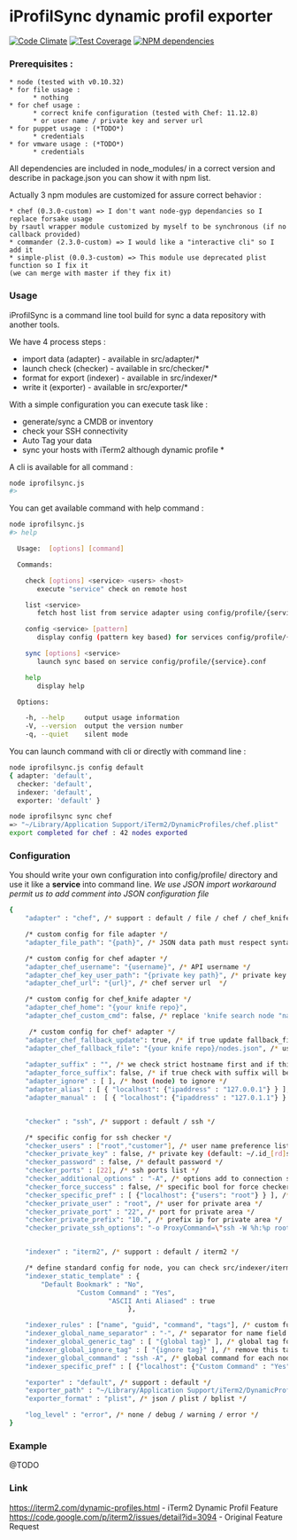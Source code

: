 iProfilSync dynamic profil exporter
===
[![Code Climate](https://codeclimate.com/github/jeremydenoun/iprofilsync/badges/gpa.svg)](https://codeclimate.com/github/jeremydenoun/iprofilsync)
[![Test Coverage](https://codeclimate.com/github/jeremydenoun/iprofilsync/badges/coverage.svg)](https://codeclimate.com/github/jeremydenoun/iprofilsync)
[![NPM dependencies](https://david-dm.org/jeremydenoun/iprofilsync.png)](https://david-dm.org/jeremydenoun/iprofilsync)

### Prerequisites :

    * node (tested with v0.10.32)
    * for file usage :
          * nothing
    * for chef usage :
          * correct knife configuration (tested with Chef: 11.12.8)
          * or user name / private key and server url
    * for puppet usage : (*TODO*)
          * credentials
    * for vmware usage : (*TODO*)
          * credentials

All dependencies are included in node_modules/ in a correct version and describe in package.json you can show it with npm list.

Actually 3 npm modules are customized for assure correct behavior :

    * chef (0.3.0-custom) => I don't want node-gyp dependancies so I replace forsake usage 
    by rsautl wrapper module customized by myself to be synchronous (if no callback provided)
    * commander (2.3.0-custom) => I would like a "interactive cli" so I add it
    * simple-plist (0.0.3-custom) => This module use deprecated plist function so I fix it 
    (we can merge with master if they fix it)

### Usage

iProfilSync is a command line tool build for sync a data repository with another tools.

We have 4 process steps :

   * import data (adapter) - available in src/adapter/*
   * launch check (checker) - available in src/checker/*
   * format for export (indexer) - available in src/indexer/*
   * write it (exporter) - available in src/exporter/*

With a simple configuration you can execute task like :

   * generate/sync a CMDB or inventory
   * check your SSH connectivity
   * Auto Tag your data
   * sync your hosts with iTerm2 although dynamic profile *

A cli is available for all command :
```sh
node iprofilsync.js
#>
```

You can get available command with help command :
```sh
node iprofilsync.js
#> help

  Usage:  [options] [command]

  Commands:

    check [options] <service> <users> <host>
       execute "service" check on remote host

    list <service>
       fetch host list from service adapter using config/profile/{service}.conf

    config <service> [pattern]
       display config (pattern key based) for services config/profile/{service}.conf

    sync [options] <service>
       launch sync based on service config/profile/{service}.conf

    help
       display help

  Options:

    -h, --help     output usage information
    -V, --version  output the version number
    -q, --quiet    silent mode
```

You can launch command with cli or directly with command line :

```sh
node iprofilsync.js config default
{ adapter: 'default',
  checker: 'default',
  indexer: 'default',
  exporter: 'default' }

node iprofilsync sync chef
=> "~/Library/Application Support/iTerm2/DynamicProfiles/chef.plist"
export completed for chef : 42 nodes exported
```

### Configuration

You should write your own configuration into config/profile/ directory and use it like a **service** into command line.
*We use JSON import workaround permit us to add comment into JSON configuration file*

```sh
{
    "adapter" : "chef", /* support : default / file / chef / chef_knife */

    /* custom config for file adapter */
	"adapter_file_path": "{path}", /* JSON data path must respect syntax like [ { "localhost": {"ipaddress" : "127.0.0.1"} } ] */

    /* custom config for chef adapter */
	"adapter_chef_username": "{username}", /* API username */
	"adapter_chef_key_user_path": "{private key path}", /* private key path */
	"adapter_chef_url": "{url}", /* chef server url  */

    /* custom config for chef_knife adapter */
	"adapter_chef_home": "{your knife repo}",
	"adapter_chef_custom_cmd": false, /* replace 'knife search node "name:*" -a ipaddress --format json' by your cmd (you must be compliant with knife json output) */

     /* custom config for chef* adapter */
    "adapter_chef_fallback_update": true, /* if true update fallback_file file if chef return one node or more */
    "adapter_chef_fallback_file": "{your knife repo}/nodes.json", /* use this file as source if knife cmd return 0 node */
    
    "adapter_suffix" : "", /* we check strict hostname first and if this fail we try to fallback on hostname+adapter_suffix (think to "dot" first) */
    "adapter_force_suffix": false, /* if true check with suffix will be more important than check without suffix */
    "adapter_ignore" : [ ], /* host (node) to ignore */
    "adapter_alias" : [ { "localhost": {"ipaddress" : "127.0.0.1"} } ], /* define a list of alias overwrite output */
    "adapter_manual" :  [ { "localhost": {"ipaddress" : "127.0.1.1"} } ], /* define a list of additional host */


    "checker" : "ssh", /* support : default / ssh */

    /* specific config for ssh checker */
    "checker_users" : ["root","customer"], /* user name preference list */
    "checker_private_key" : false, /* private key (default: ~/.id_[rd]sa) */
    "checker_password" : false, /* default password */
    "checker_ports" : [22], /* ssh ports list */
    "checker_additional_options" : "-A", /* options add to connection string for export */
    "checker_force_success" : false, /* specific bool for force checker to always validate entry */
    "checker_specific_pref" : [ {"localhost": {"users": "root"} } ], /* specif user for specific node */
    "checker_private_user" : "root", /* user for private area */
    "checker_private_port" : "22", /* port for private area */
    "checker_private_prefix": "10.", /* prefix ip for private area */
    "checker_private_ssh_options": "-o ProxyCommand=\"ssh -W %h:%p root@{proxy-server-for-internal}\"", /* proxy ssh command for internal */


    "indexer" : "iterm2", /* support : default / iterm2 */

    /* define standard config for node, you can check src/indexer/iterm2_model for available key */
    "indexer_static_template" : {
        "Default Bookmark" : "No",
                 "Custom Command" : "Yes",
                         "ASCII Anti Aliased" : true
                              },

    "indexer_rules" : ["name", "guid", "command", "tags"], /* custom function for enhanced nodes list */
    "indexer_global_name_separator" : "-", /* separator for name field by example web-01 => "-" | default : "-" */
    "indexer_global_generic_tag" : [ "{global tag}" ], /* global tag for each node */
    "indexer_global_ignore_tag" : [ "{ignore tag}" ], /* remove this tag list */
    "indexer_global_command" : "ssh -A", /* global command for each node */
    "indexer_specific_pref" : [ {"localhost": {"Custom Command" : "Yes"} } ], /* specify template preference for node name */

    "exporter" : "default", /* support : default */
    "exporter_path" : "~/Library/Application Support/iTerm2/DynamicProfiles/chef.plist", /* export path + filename */
    "exporter_format" : "plist", /* json / plist / bplist */

    "log_level" : "error", /* none / debug / warning / error */
}
```

### Example

@TODO


### Link
https://iterm2.com/dynamic-profiles.html - iTerm2 Dynamic Profil Feature
https://code.google.com/p/iterm2/issues/detail?id=3094 - Original Feature Request


